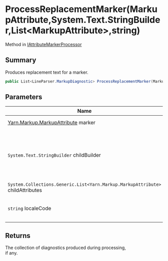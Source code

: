 # ProcessReplacementMarker(MarkupAttribute,System.Text.StringBuilder,List\<MarkupAttribute>,string)

Method in [IAttributeMarkerProcessor](yarn.markup.iattributemarkerprocessor.md)

## Summary

Produces replacement text for a marker.

```csharp
public List<LineParser.MarkupDiagnostic> ProcessReplacementMarker(MarkupAttribute marker, System.Text.StringBuilder childBuilder, List<MarkupAttribute> childAttributes, string localeCode);
```

## Parameters

| Name                                                                           | Description                                                                                                                                                               |
| ------------------------------------------------------------------------------ | ------------------------------------------------------------------------------------------------------------------------------------------------------------------------- |
| [Yarn.Markup.MarkupAttribute](yarn.markup.markupattribute.md) marker           | The marker to process into replacement text.                                                                                                                              |
| `System.Text.StringBuilder` childBuilder                                       | A `System.Text.StringBuilder` that contains the child text contained within `marker` . Use the methods on this stringbuilder to produce any text needed from this marker. |
| `System.Collections.Generic.List<Yarn.Markup.MarkupAttribute>` childAttributes | The child attributes of `marker` .                                                                                                                                        |
| `string` localeCode                                                            | A BCP-47 locale code that represents the locale in which any processing should take place.                                                                                |

## Returns

The collection of diagnostics produced during processing,\
if any.
